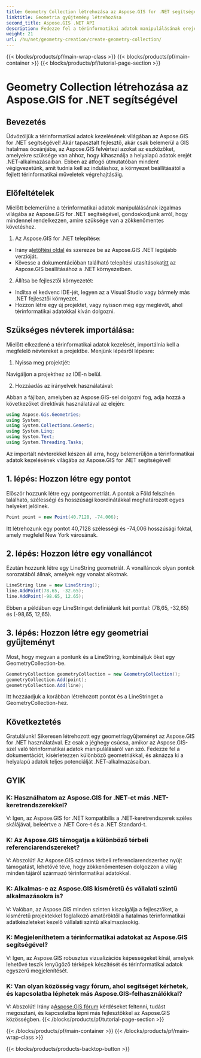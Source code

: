 ```yaml
---
title: Geometry Collection létrehozása az Aspose.GIS for .NET segítségével
linktitle: Geometria gyűjtemény létrehozása
second_title: Aspose.GIS .NET API
description: Fedezze fel a térinformatikai adatok manipulálásának erejét az Aspose.GIS for .NET segítségével. Zökkenőmentesen hozhat létre, vizualizálhat és elemezhet helyalapú adatokat .NET-alkalmazásaiban.
weight: 21
url: /hu/net/geometry-creation/create-geometry-collection/
---
```


{{< blocks/products/pf/main-wrap-class >}}
{{< blocks/products/pf/main-container >}}
{{< blocks/products/pf/tutorial-page-section >}}

# Geometry Collection létrehozása az Aspose.GIS for .NET segítségével


## Bevezetés

Üdvözöljük a térinformatikai adatok kezelésének világában az Aspose.GIS for .NET segítségével! Akár tapasztalt fejlesztő, akár csak belemerül a GIS hatalmas óceánjába, az Aspose.GIS felvértezi azokat az eszközöket, amelyekre szüksége van ahhoz, hogy kihasználja a helyalapú adatok erejét .NET-alkalmazásaiban. Ebben az átfogó útmutatóban mindent végigvezetünk, amit tudnia kell az induláshoz, a környezet beállításától a fejlett térinformatikai műveletek végrehajtásáig.

## Előfeltételek

Mielőtt belemerülne a térinformatikai adatok manipulálásának izgalmas világába az Aspose.GIS for .NET segítségével, gondoskodjunk arról, hogy mindennel rendelkezzen, amire szüksége van a zökkenőmentes követéshez.

1. Az Aspose.GIS for .NET telepítése:

- Irány a[letöltési oldal](https://releases.aspose.com/gis/net/) és szerezze be az Aspose.GIS .NET legújabb verzióját.
-  Kövesse a dokumentációban található telepítési utasításokat[itt](https://reference.aspose.com/gis/net/) az Aspose.GIS beállításához a .NET környezetben.

2. Állítsa be fejlesztői környezetét:

- Indítsa el kedvenc IDE-jét, legyen az a Visual Studio vagy bármely más .NET fejlesztői környezet.
- Hozzon létre egy új projektet, vagy nyisson meg egy meglévőt, ahol térinformatikai adatokkal kíván dolgozni.

## Szükséges névterek importálása:

Mielőtt elkezdené a térinformatikai adatok kezelését, importálnia kell a megfelelő névtereket a projektbe. Menjünk lépésről lépésre:

1. Nyissa meg projektjét:

Navigáljon a projekthez az IDE-n belül.

2. Hozzáadás az irányelvek használatával:

Abban a fájlban, amelyben az Aspose.GIS-sel dolgozni fog, adja hozzá a következőket direktívák használatával az elején:

```csharp
using Aspose.Gis.Geometries;
using System;
using System.Collections.Generic;
using System.Linq;
using System.Text;
using System.Threading.Tasks;
```

Az importált névterekkel készen áll arra, hogy belemerüljön a térinformatikai adatok kezelésének világába az Aspose.GIS for .NET segítségével!


## 1. lépés: Hozzon létre egy pontot

Először hozzunk létre egy pontgeometriát. A pontok a Föld felszínén található, szélességi és hosszúsági koordinátákkal meghatározott egyes helyeket jelölnek.

```csharp
Point point = new Point(40.7128, -74.006);
```

Itt létrehozunk egy pontot 40,7128 szélességi és -74,006 hosszúsági foktal, amely megfelel New York városának.

## 2. lépés: Hozzon létre egy vonalláncot

Ezután hozzunk létre egy LineString geometriát. A vonalláncok olyan pontok sorozatából állnak, amelyek egy vonalat alkotnak.

```csharp
LineString line = new LineString();
line.AddPoint(78.65, -32.65);
line.AddPoint(-98.65, 12.65);
```

Ebben a példában egy LineStringet definiálunk két ponttal: (78,65, -32,65) és (-98,65, 12,65).

## 3. lépés: Hozzon létre egy geometriai gyűjteményt

Most, hogy megvan a pontunk és a LineString, kombináljuk őket egy GeometryCollection-be.

```csharp
GeometryCollection geometryCollection = new GeometryCollection();
geometryCollection.Add(point);
geometryCollection.Add(line);
```

Itt hozzáadjuk a korábban létrehozott pontot és a LineStringet a GeometryCollection-hez.

## Következtetés

Gratulálunk! Sikeresen létrehozott egy geometriagyűjteményt az Aspose.GIS for .NET használatával. Ez csak a jéghegy csúcsa, amikor az Aspose.GIS-szel való térinformatikai adatok manipulálásáról van szó. Fedezze fel a dokumentációt, kísérletezzen különböző geometriákkal, és aknázza ki a helyalapú adatok teljes potenciálját .NET-alkalmazásaiban.

## GYIK

### K: Használhatom az Aspose.GIS for .NET-et más .NET-keretrendszerekkel?

V: Igen, az Aspose.GIS for .NET kompatibilis a .NET-keretrendszerek széles skálájával, beleértve a .NET Core-t és a .NET Standard-t.

### K: Az Aspose.GIS támogatja a különböző térbeli referenciarendszereket?

V: Abszolút! Az Aspose.GIS számos térbeli referenciarendszerhez nyújt támogatást, lehetővé téve, hogy zökkenőmentesen dolgozzon a világ minden tájáról származó térinformatikai adatokkal.

### K: Alkalmas-e az Aspose.GIS kisméretű és vállalati szintű alkalmazásokra is?

V: Valóban, az Aspose.GIS minden szinten kiszolgálja a fejlesztőket, a kisméretű projektekkel foglalkozó amatőröktől a hatalmas térinformatikai adatkészleteket kezelő vállalati szintű alkalmazásokig.

### K: Megjeleníthetem a térinformatikai adatokat az Aspose.GIS segítségével?

V: Igen, az Aspose.GIS robusztus vizualizációs képességeket kínál, amelyek lehetővé teszik lenyűgöző térképek készítését és térinformatikai adatok egyszerű megjelenítését.

### K: Van olyan közösség vagy fórum, ahol segítséget kérhetek, és kapcsolatba léphetek más Aspose.GIS-felhasználókkal?

 V: Abszolút! Irány a[Aspose.GIS fórum](https://forum.aspose.com/c/gis/33) kérdéseket feltenni, tudást megosztani, és kapcsolatba lépni más fejlesztőkkel az Aspose.GIS közösségben.
{{< /blocks/products/pf/tutorial-page-section >}}

{{< /blocks/products/pf/main-container >}}
{{< /blocks/products/pf/main-wrap-class >}}

{{< blocks/products/products-backtop-button >}}
